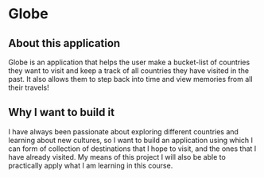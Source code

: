 # Globe

## About this application 
Globe is an application that helps the user make a bucket-list of countries they want to visit and keep a 
track of all countries they have visited in the past. It also allows them to step back into time and view memories 
from all their travels!
## Why I want to build it 
I have always been passionate about exploring different countries and learning about new cultures, so I want to
build an application using which I can form of collection of destinations that I hope to visit, and the
ones that I have already visited. My means of this project I will also be able to practically apply what I am learning
in this course.

